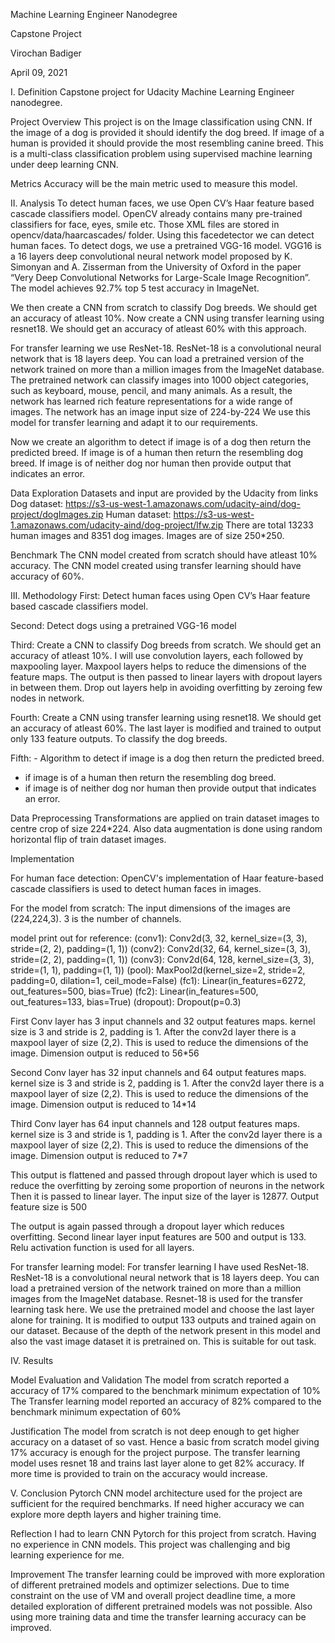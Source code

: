 Machine Learning Engineer Nanodegree

Capstone Project

Virochan Badiger

April 09, 2021



I. Definition
Capstone project for Udacity Machine Learning Engineer nanodegree. 

Project Overview
This project is on the Image classification using CNN. If the image of a dog is provided it should identify the dog breed. If image of a human is provided it 
should provide the most resembling canine breed. This is a multi-class classification problem using 
supervised machine learning under deep learning CNN.

Metrics
Accuracy will be the main metric used to measure this model. 

II. Analysis
To detect human faces, we use Open CV’s Haar feature based cascade classifiers model. 
OpenCV already contains many pre-trained classifiers for face, eyes, smile etc. Those XML files are 
stored in opencv/data/haarcascades/ folder. Using this facedetector we can detect human faces. 
To detect dogs, we use a pretrained VGG-16 model. VGG16 is a 16 layers deep convolutional neural 
network model proposed by K. Simonyan and A. Zisserman from the University of Oxford in the paper 
“Very Deep Convolutional Networks for Large-Scale Image Recognition”. The model achieves 92.7% top 5 test accuracy in ImageNet. 

We then create a CNN from scratch to classify Dog breeds. We should get an accuracy of atleast 10%. 
Now create a CNN using transfer learning using resnet18. We should get an accuracy of atleast 60% with 
this approach. 

For transfer learning we use ResNet-18. ResNet-18 is a convolutional neural network that is 18 layers 
deep. You can load a pretrained version of the network trained on more than a million images from the 
ImageNet database. The pretrained network can classify images into 1000 object categories, such as keyboard, mouse, pencil, and many animals. As a result, the network has learned rich feature 
representations for a wide range of images. The network has an image input size of 224-by-224 
We use this model for transfer learning and adapt it to our requirements. 

Now we create an algorithm to detect if image is of a dog then return the predicted breed. 
If image is of a human then return the resembling dog breed. If image is of neither dog nor human then 
provide output that indicates an error.

Data Exploration
Datasets and input are provided by the Udacity from links 
Dog dataset: https://s3-us-west-1.amazonaws.com/udacity-aind/dog-project/dogImages.zip
Human dataset: https://s3-us-west-1.amazonaws.com/udacity-aind/dog-project/lfw.zip
There are total 13233 human images and 8351 dog images. Images are of size 250*250. 

Benchmark
The CNN model created from scratch should have atleast 10% accuracy. 
The CNN model created using transfer learning should have accuracy of 60%. 

III. Methodology
First: Detect human faces using Open CV’s Haar feature based cascade classifiers model. 

Second: Detect dogs using a pretrained VGG-16 model 

Third: Create a CNN to classify Dog breeds from scratch. We should get an accuracy of atleast 10%. 
I will use convolution layers, each followed by maxpooling layer. Maxpool layers helps to reduce the 
dimensions of the feature maps. 
The output is then passed to linear layers with dropout layers in between them. Drop out layers help in 
avoiding overfitting by zeroing few nodes in network. 

Fourth: Create a CNN using transfer learning using resnet18. We should get an accuracy of atleast 60%. 
The last layer is modified and trained to output only 133 feature outputs. To classify the dog breeds. 

Fifth: - Algorithm to detect if image is a dog then return the predicted breed. 
- if image is of a human then return the resembling dog breed. 
- if image is of neither dog nor human then provide output that indicates an error.

Data Preprocessing
Transformations are applied on train dataset images to centre crop of size 224*224. 
Also data augmentation is done using random horizontal flip of train dataset images. 

Implementation

For human face detection:
OpenCV's implementation of Haar feature-based cascade classifiers is used to detect human faces in images.

For the model from scratch:
The input dimensions of the images are (224,224,3). 3 is the number of channels.

model print out for reference: (conv1): Conv2d(3, 32, kernel_size=(3, 3), stride=(2, 2), padding=(1, 1)) (conv2): Conv2d(32, 64, kernel_size=(3, 3), stride=(2, 2), padding=(1, 1)) (conv3): Conv2d(64, 128, kernel_size=(3, 3), stride=(1, 1), padding=(1, 1)) (pool): MaxPool2d(kernel_size=2, stride=2, padding=0, dilation=1, ceil_mode=False) (fc1): Linear(in_features=6272, out_features=500, bias=True) (fc2): Linear(in_features=500, out_features=133, bias=True) (dropout): Dropout(p=0.3)

First Conv layer has 3 input channels and 32 output features maps. kernel size is 3 and stride is 2, padding is 1. After the conv2d layer there is a maxpool layer of size (2,2). This is used to reduce the dimensions of the image. Dimension output is reduced to 56*56

Second Conv layer has 32 input channels and 64 output features maps. kernel size is 3 and stride is 2, padding is 1. After the conv2d layer there is a maxpool layer of size (2,2). This is used to reduce the dimensions of the image. Dimension output is reduced to 14*14

Third Conv layer has 64 input channels and 128 output features maps. kernel size is 3 and stride is 1, padding is 1. After the conv2d layer there is a maxpool layer of size (2,2). This is used to reduce the dimensions of the image. Dimension output is reduced to 7*7

This output is flattened and passed through dropout layer which is used to reduce the overfitting by zeroing some proportion of neurons in the network Then it is passed to linear layer. The input size of the layer is 12877. Output feature size is 500

The output is again passed through a dropout layer which reduces overfitting. Second linear layer input features are 500 and output is 133.
Relu activation function is used for all layers.

For transfer learning model:
For transfer learning I have used ResNet-18. ResNet-18 is a convolutional neural network that is 18 layers deep. You can load a pretrained version of the network trained on more than a million images from the ImageNet database. Resnet-18 is used for the transfer learning task here. We use the pretrained model and choose the last layer alone for training. It is modified to output 133 outputs and trained again on our dataset.
Because of the depth of the network present in this model and also the vast image dataset it is pretrained on. This is suitable for out task.


IV. Results

Model Evaluation and Validation
The model from scratch reported a accuracy of 17% compared to the benchmark minimum expectation of 10%
The Transfer learning model reported an accuracy of 82% compared to the benchmark minimum expectation of 60%


Justification
The model from scratch is not deep enough to get higher accuracy on a dataset of so vast. Hence a basic from scratch model giving 17% accuracy is enough for the project purpose.
The transfer learning model uses resnet 18 and trains last layer alone to get 82% accuracy. If more time is provided to train on the accuracy would increase. 


V. Conclusion
Pytorch CNN model architecture used for the project are sufficient for the required benchmarks. If need higher accuracy we can explore more depth layers and higher training time. 



Reflection
I had to learn CNN Pytorch for this project from scratch. Having no experience in CNN models. This project was challenging and big learning experience for me. 

Improvement
The transfer learning could be improved with more exploration of different pretrained models and optimizer selections. Due to time constraint on the use of VM and overall project deadline time, a more detailed exploration of different pretrained models was not possible. 
Also using more training data and time the transfer learning accuracy can be improved.



